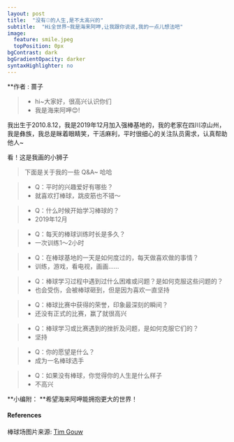 ```yaml
---
layout: post
title:  "没有⚾️的人生,是不太高兴的"
subtitle:  "Hi全世界~我是海来阿呷,让我跟你说说,我的一点儿想法吧"
image:
  feature: smile.jpeg
  topPosition: 0px
bgContrast: dark
bgGradientOpacity: darker
syntaxHighlighter: no
---
```



**作者 : 蔷子 

> * hi~大家好，很高兴认识你们
> * 我是海来阿呷😊!

我出生于2010.8.12，我是2019年12月加入强棒基地的，我的老家在四川凉山州，我是彝族，我总是眯着眼睛笑，干活麻利，平时很细心的关注队员需求，认真帮助他人~

看！这是我画的小狮子
<div class="img img--fullContainer img--14xLeading" style="background-image: url({{ site.baseurl_posts_img }}lion.jpeg);"></div>

>下面是关于我的一些 Q&A~ 哈哈

> - Q：平时的兴趣爱好有哪些？
> - 就喜欢打棒球，跳皮筋也不错～

> - Q：什么时候开始学习棒球的？
> - 2019年12月

> - Q：每天的棒球训练时长是多久？
> - 一次训练1～2小时

> - Q：在棒球基地的一天是如何度过的，每天做喜欢做的事情？
> - 训练，游戏，看电视，画画……

> - Q：棒球学习过程中遇到过什么困难或问题？是如何克服这些问题的？
> - 也会受伤，会被棒球砸到，但是因为喜欢一直坚持

> - Q：棒球比赛中获得的荣誉，印象最深刻的瞬间？
> - 还没有正式的比赛，赢了就很高兴

> - Q：棒球学习或比赛遇到的挫折及问题，是如何克服它们的？
> - 坚持

> - Q：你的愿望是什么？
> - 成为一名棒球选手

> - Q：如果没有棒球，你觉得你的人生是什么样子
> - 不高兴


**小编附：
**希望海来阿呷能拥抱更大的世界！
<div class="img img--fullContainer img--14xLeading" style="background-image: url({{ site.baseurl_posts_img }}stadium.jpeg);"></div>




#### References
棒球场图片来源: [Tim Gouw](https://www.pexels.com/zh-cn/photo/139762/)  
